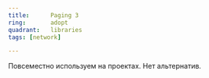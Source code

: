 ```yaml
---
title:      Paging 3
ring:       adopt
quadrant:   libraries
tags: [network]

---
```


Повсеместно используем на проектах. Нет альтернатив.
